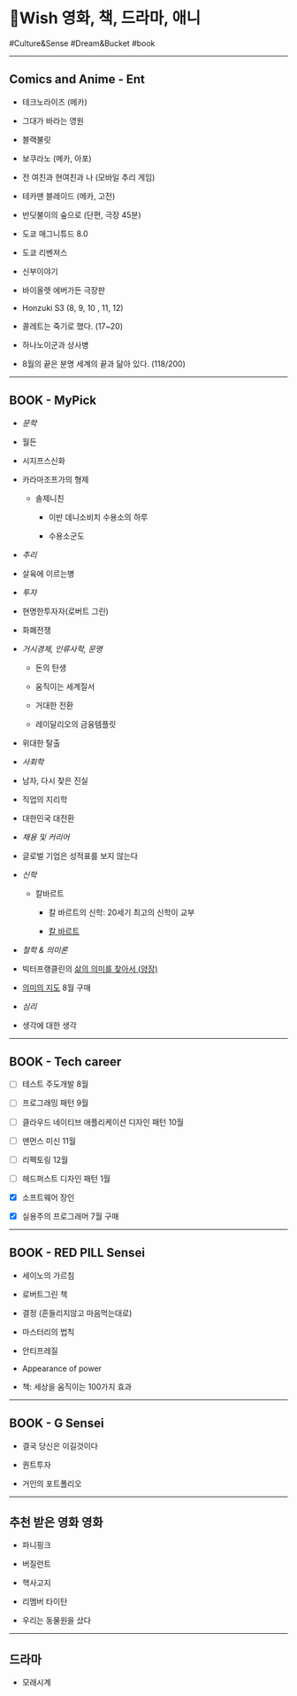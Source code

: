 # 🧫Wish 영화, 책, 드라마, 애니

#Culture&Sense #Dream&Bucket #book

---



## Comics and Anime - Ent

- 테크노라이즈 (메카)

- 그대가 바라는 영원

- 블랙불릿

- 보쿠라노 (메카, 아포)

- 전 여친과 현여친과 나 (모바일 추리 게임)

- 테카맨 블레이드 (메카, 고전)

- 반딧불이의 숲으로 (단편, 극장 45분)

- 도쿄 매그니튜드 8.0

- 도쿄 리벤져스

- 신부이야기

- 바이올렛 에버가든 극장판

+ Honzuki S3 (8, 9, 10 , 11, 12)

+ 콜레트는 죽기로 했다. (17~20)

+ 하나노이군과 상사병

- 8월의 끝은 분명 세계의 끝과 닮아 있다. (118/200)

---

## BOOK - MyPick

* *문학*

- 월든

- 시지프스신화

- 카라마조프가의 형제

	* 솔제니친

		- 이반 데니소비치 수용소의 하루

		- 수용소군도

* 	*추리*

- 살육에 이르는병

* *투자*

- 현명한투자자(로버트 그린)

- 화폐전쟁

* *거시경제, 인류사학, 문명*

	- 돈의 탄생

	- 움직이는 세계질서

	- 거대한 전환

	- 레이달리오의 금융템플릿

+ 위대한 탈출

* *사회학*

- 남자, 다시 찾은 진실

- 직업의 지리학

- 대한민국 대전환

* *채용 및 커리어*

- 글로벌 기업은 성적표를 보지 않는다

* *신학*

	* 칼바르트

		- 칼 바르트의 신학: 20세기 최고의 신학이 교부

		- [칼 바르트](https://www.aladin.co.kr/shop/wproduct.aspx?ItemId=36241113)

* *철학 & 의미론*

- 빅터프랭클린의 [삶의 의미를 찾아서 (양장)](https://www.aladin.co.kr/shop/wproduct.aspx?ItemId=590290)

-  [의미의 지도](https://www.aladin.co.kr/shop/wproduct.aspx?ItemId=282714243)  8월 구매

* *심리*

- 생각에 대한 생각

---

## BOOK - Tech career



- [ ] 테스트 주도개발 8월

- [ ] 프로그래밍 패턴 9월

- [ ] 클라우드 네이티브 애플리케이션 디자인 패턴 10월 

- [ ] 맨먼스 미신 11월

- [ ] 리펙토링 12월 

- [ ] 헤드퍼스트 디자인 패턴 1월

- [x] 소프트웨어 장인

- [x] 실용주의 프로그래머 7월 구매

---

## BOOK - RED PILL Sensei

- 세이노의 가르침

- 로버트그린 책

- 결정 (흔들리지않고 마음먹는대로)

- 마스터리의 법칙

- 안티프레질

- Appearance of power

- 책: 세상을 움직이는 100가지 효과

---

## BOOK - G Sensei

- 결국 당신은 이길것이다

+ 퀀트투자

+ 거인의 포트폴리오

---

## 추천 받은 영화 영화

- 파니핑크

- 버질런트

- 핵사고지

- 리멤버 타이탄

- 우리는 동물원을 샀다

---

## 드라마

- 모래시계